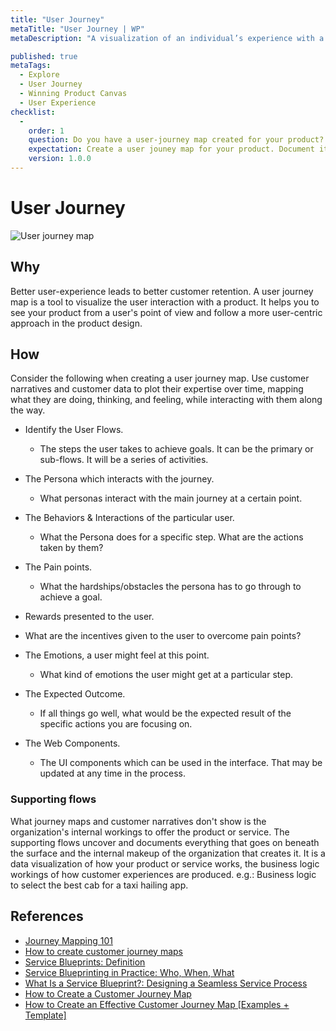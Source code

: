 ```yaml
---
title: "User Journey"
metaTitle: "User Journey | WP"
metaDescription: "A visualization of an individual’s experience with a product or service over time and across different perspectives. Mapping these experiences is a vital part of being a human-centered business, and it’s essential to look at both aspects — what the person experiences, and what went on outside of their view to make it happen. Customer journey mapping and service blueprinting are two complementary methods that can help you see both sides of your services. Yet these two methods; the journey map and the service blueprint, and how they differ from each other are often confused."

published: true
metaTags:
  - Explore
  - User Journey
  - Winning Product Canvas
  - User Experience
checklist: 
  -
    order: 1
    question: Do you have a user-journey map created for your product?
    expectation: Create a user jouney map for your product. Document it in one place for future reference.
    version: 1.0.0
---
```

# User Journey

![User journey map](../../img/user-jorney-map.png)  

## Why
Better user-experience leads to better customer retention. A user journey map is a tool to visualize the user interaction with a product. It helps you to see your product from a user's point of view and follow a more user-centric approach in the product design.   

## How
Consider the following when creating a user journey map. Use customer narratives and customer data to plot their expertise over time, mapping what they are doing, thinking, and feeling, while interacting with them along the way.

- Identify the User Flows.
  - The steps the user takes to achieve goals. It can be the primary or sub-flows. It will be a series of activities.

- The Persona which interacts with the journey.
  - What personas interact with the main journey at a certain point.

- The Behaviors & Interactions of the particular user.
  - What the Persona does for a specific step. What are the actions taken by them?

- The Pain points.
  - What the hardships/obstacles the persona has to go through to achieve a goal.

-  Rewards presented to the user.
  - What are the incentives given to the user to overcome pain points?

- The Emotions, a user might feel at this point.
  - What kind of emotions the user might get at a particular step. 

- The Expected Outcome.
  - If all things go well, what would be the expected result of the specific actions you are focusing on. 

- The Web Components.

  - The UI components which can be used in the interface. That may be updated at any time in the process.

### Supporting flows 
What journey maps and customer narratives don't show is the organization's internal workings to offer the product or service. The supporting flows uncover and documents everything that goes on beneath the surface and the internal makeup of the organization that creates it. It is a data visualization of how your product or service works, the business logic workings of how customer experiences are produced. e.g.: Business logic to select the best cab for a taxi hailing app.

## References

- [Journey Mapping 101](https://www.nngroup.com/articles/journey-mapping-101/)
- [ How to create customer journey maps](https://www.nngroup.com/articles/customer-journey-mapping/)
- [Service Blueprints: Definition](https://www.nngroup.com/articles/service-blueprints-definition/)
- [Service Blueprinting in Practice: Who, When, What](https://www.nngroup.com/articles/service-blueprinting-practice/)
- [What Is a Service Blueprint?: Designing a Seamless Service Process](https://www.lucidchart.com/blog/what-is-a-service-blueprint)
- [How to Create a Customer Journey Map](https://www.lucidchart.com/blog/how-to-build-customer-journey-maps)
- [How to Create an Effective Customer Journey Map [Examples + Template]](https://blog.hubspot.com/service/customer-journey-map)

